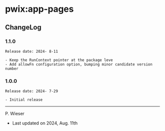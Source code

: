 # pwix:app-pages

## ChangeLog

### 1.1.0

    Release date: 2024- 8-11

    - Keep the RunContext pointer at the package leve
    - Add allowFn configuration option, bumping minor candidate version number

### 1.0.0

    Release date: 2024- 7-29

    - Initial release

---
P. Wieser
- Last updated on 2024, Aug. 11th
